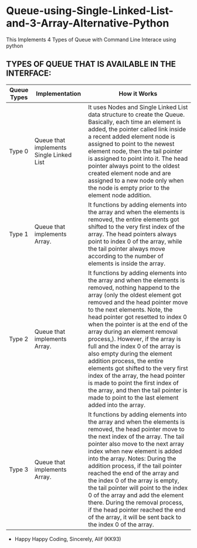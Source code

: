 # Queue-using-Single-Linked-List-and-3-Array-Alternative-Python
This Implements 4 Types of Queue with Command Line Interace using python

## TYPES OF QUEUE THAT IS AVAILABLE IN THE INTERFACE:
| Queue Types | Implementation | How it Works |
| --- | --- | --- |
| Type 0 | Queue that implements Single Linked List | It uses Nodes and Single Linked List data structure to create the Queue. Basically, each time an element is added, the pointer called link inside a recent added element node is assigned to point to the newest element node, then the tail pointer is assigned to point into it. The head pointer always point to the oldest created element node and are assigned to a new node only when the node is empty prior to the element node addition. |
| Type 1 | Queue that implements Array. | It functions by adding elements into the array and when the elements is removed, the entire elements got shifted to the very first index of the array. The head pointers always point to index 0 of the array, while the tail pointer always move according to the number of elements is inside the array. |
| Type 2 | Queue that implements Array. | It functions by adding elements into the array and when the elements is removed, nothing happend to the array (only the oldest element got removed and the head pointer move to the next elements. Note, the head pointer got resetted to index 0 when the pointer is at the end of the array during an element removal process,). However, if the array is full and the index 0 of the array is also empty during the element addition process, the entire elements got shifted to the very first index of the array, the head pointer is made to point the first index of the array, and then the tail pointer is made to point to the last element added into the array. |
| Type 3 | Queue that implements Array. | It functions by adding elements into the array and when the elements is removed, the head pointer move to the next index of the array. The tail pointer also move to the next array index when new element is added into the array. Notes: During the addition process, if the tail pointer reached the end of the array and the index 0 of the array is empty, the tail pointer will point to the index 0 of the array and add the element there. During the removal process, if the head pointer reached the end of the array, it will be sent back to the index 0 of the array. |

- Happy Happy Coding, Sincerely, Alif (KK93)
